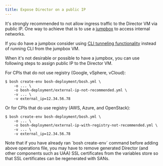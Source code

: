 ```yaml
---
title: Expose Director on a public IP
---
```


It's strongly recommended to not allow ingress traffic to the Director VM via public IP. One way to achieve that is to use a [jumpbox](terminology.html#jumpbox) to access internal networks.

If you do have a jumpbox consider using [CLI tunneling functionality](cli-tunnel.html) instead of running CLI from the jumpbox VM.

When it's not desirable or possible to have a jumpbox, you can use following steps to assign public IP to the Director VM.

For CPIs that do not use registry (Google, vSphere, vCloud):

```shell
$ bosh create-env bosh-deployment/bosh.yml \
    -o ... \
    -o bosh-deployment/external-ip-not-recommended.yml \
    -v ... \
    -v external_ip=12.34.56.78
```

Or for CPIs that do use registry (AWS, Azure, and OpenStack):

```shell
$ bosh create-env bosh-deployment/bosh.yml \
    -o ... \
    -o bosh-deployment/external-ip-with-registry-not-recommended.yml \
    -v ... \
    -v external_ip=12.34.56.78
```

<p class="note">Note that if you have already ran `bosh create-env` command before adding above operations file, you may have to remove generated Director (and other components such as UAA) SSL certificates from the variables store so that SSL certificates can be regenerated with SANs.</a>
